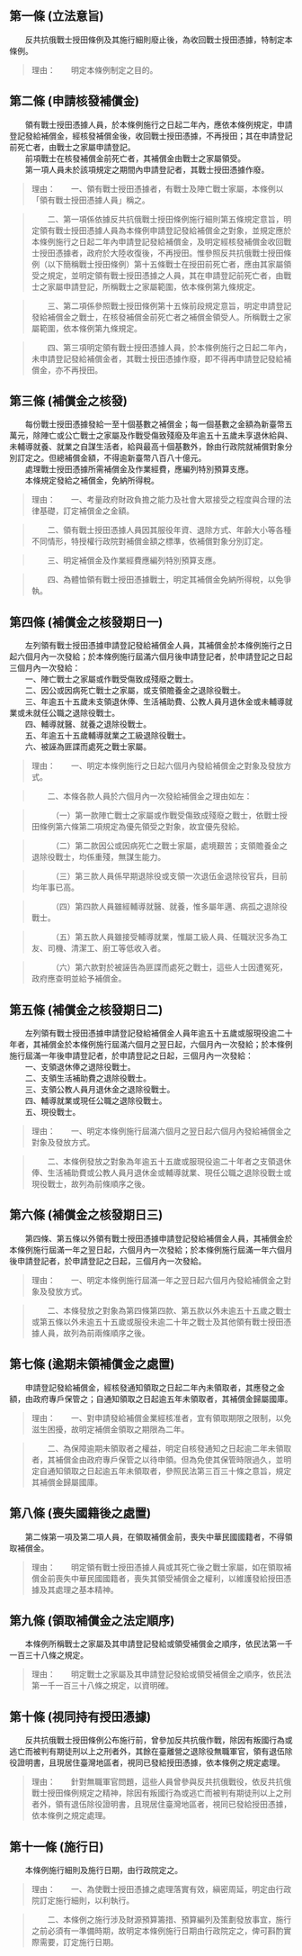 第一條 (立法意旨)
-----------------
　　反共抗俄戰士授田條例及其施行細則廢止後，為收回戰士授田憑據，特制定本條例。  
> 理由：　　明定本條例制定之目的。



第二條 (申請核發補償金)
-----------------------
　　領有戰士授田憑據人員，於本條例施行之日起二年內，應依本條例規定，申請登記發給補償金，經核發補償金後，收回戰士授田憑據，不再授田；其在申請登記前死亡者，由戰士之家屬申請登記。  
　　前項戰士在核發補償金前死亡者，其補償金由戰士之家屬領受。  
　　第一項人員未於該項規定之期間內申請登記者，其戰士授田憑據作廢。  
> 理由：　　一、領有戰士授田憑據者，有戰士及陣亡戰士家屬，本條例以「領有戰士授田憑據人員」稱之。

> 　　二、第一項係依據反共抗俄戰士授田條例施行細則第五條規定意旨，明定領有戰士授田憑據人員為本條例申請登記發給補償金之對象，並規定應於本條例施行之日起二年內申請登記發給補償金，及明定經核發補償金收回戰士授田憑據者，政府於大陸收復後，不再授田。惟參照反共抗俄戰士授田條例（以下簡稱戰士授田條例）第十五條戰士在授田前死亡者，應由其家屬領受之規定，並明定領有戰士授田憑據之人員，其在申請登記前死亡者，由戰士之家屬申請登記，所稱戰士之家屬範圍，依本條例第九條規定。

> 　　三、第二項係參照戰士授田條例第十五條前段規定意旨，明定申請登記發給補償金之戰士，在核發補償金前死亡者之補償金領受人。所稱戰士之家屬範圍，依本條例第九條規定。

> 　　四、第三項明定領有戰士授田憑據人員，於本條例施行之日起二年內，未申請登記發給補償金者，其戰士授田憑據作廢，即不得再申請登記發給補償金，亦不再授田。



第三條 (補償金之核發)
---------------------
　　每份戰士授田憑據發給一至十個基數之補償金；每一個基數之金額為新臺幣五萬元，除陣亡或公亡戰士之家屬及作戰受傷致殘廢及年逾五十五歲未享退休給與、未輔導就養、就業之自謀生活者，給與最高十個基數外，餘由行政院就補償對象分別訂定之。但總補償金額，不得逾新臺幣八百八十億元。  
　　處理戰士授田憑據所需補償金及作業經費，應編列特別預算支應。  
　　本條規定發給之補償金，免納所得稅。  
> 理由：　　一、考量政府財政負擔之能力及社會大眾接受之程度與合理的法律基礎，訂定補償金之金額。

> 　　二、領有戰士授田憑據人員因其服役年資、退除方式、年齡大小等各種不同情形，特授權行政院對補償金額之標準，依補償對象分別訂定。

> 　　三、明定補償金及作業經費應編列特別預算支應。

> 　　四、為體恤領有戰士授田憑據戰士，明定其補償金免納所得稅，以免爭執。



第四條 (補償金之核發期日一)
---------------------------
　　左列領有戰士授田憑據申請登記發給補償金人員，其補償金於本條例施行之日起六個月內一次發給；於本條例施行屆滿六個月後申請登記者，於申請登記之日起三個月內一次發給：  
　　一、陣亡戰士之家屬或作戰受傷致成殘廢之戰士。  
　　二、因公或因病死亡戰士之家屬，或支領贍養金之退除役戰士。  
　　三、年逾五十五歲未支領退休俸、生活補助費、公教人員月退休金或未輔導就業或未就任公職之退除役戰士。  
　　四、輔導就醫、就養之退除役戰士。  
　　五、年逾五十五歲輔導就業之工級退除役戰士。  
　　六、被誣為匪諜而處死之戰士家屬。  
> 理由：　　一、明定本條例施行之日起六個月內發給補償金之對象及發放方式。

> 　　二、本條各款人員於六個月內一次發給補償金之理由如左：

> 　　　（一）第一款陣亡戰士之家屬或作戰受傷致成殘廢之戰士，依戰士授田條例第六條第二項規定為優先領受之對象，故宜優先發給。

> 　　　（二）第二款因公或因病死亡之戰士家屬，處境艱苦；支領贍養金之退除役戰士，均係重殘，無謀生能力。

> 　　　（三）第三款人員係早期退除役或支領一次退伍金退除役官兵，目前均年事已高。

> 　　　（四）第四款人員雖經輔導就醫、就養，惟多屬年邁、病孤之退除役戰士。

> 　　　（五）第五款人員雖接受輔導就業，惟屬工級人員、任職狀況多為工友、司機、清潔工、廚工等低收入者。

> 　　　（六）第六款對於被誣告為匪諜而處死之戰士，這些人士因遭冤死，政府應查明並給予補償金。



第五條 (補償金之核發期日二)
---------------------------
　　左列領有戰士授田憑據申請登記發給補償金人員年逾五十五歲或服現役逾二十年者，其補償金於本條例施行屆滿六個月之翌日起，六個月內一次發給；於本條例施行屆滿一年後申請登記者，於申請登記之日起，三個月內一次發給：  
　　一、支領退休俸之退除役戰士。  
　　二、支領生活補助費之退除役戰士。  
　　三、支領公教人員月退休金之退除役戰士。  
　　四、輔導就業或現任公職之退除役戰士。  
　　五、現役戰士。  
> 理由：　　一、明定本條例施行屆滿六個月之翌日起六個月內發給補償金之對象及發放方式。

> 　　二、本條例發放之對象為年逾五十五歲或服現役逾二十年者之支領退休俸、生活補助費或公教人員月退休金或輔導就業、現任公職之退除役戰士或現役戰士，故列為前條順序之後。



第六條 (補償金之核發期日三)
---------------------------
　　第四條、第五條以外領有戰士授田憑據申請登記發給補償金人員，其補償金於本條例施行屆滿一年之翌日起，六個月內一次發給；於本條例施行屆滿一年六個月後申請登記者，於申請登記之日起，三個月內一次發給。  
> 理由：　　一、明定本條例施行屆滿一年之翌日起六個月內發給補償金之對象及發放方式。

> 　　二、本條發放之對象為第四條第四款、第五款以外未逾五十五歲之戰士或第五條以外未逾五十五歲或服役未逾二十年之戰士及其他領有戰士授田憑據人員，故列為前兩條順序之後。



第七條 (逾期未領補償金之處置)
-----------------------------
　　申請登記發給補償金，經核發通知領取之日起二年內未領取者，其應發之金額，由政府專戶保管之；自通知領取之日起逾五年未領取者，其補償金歸屬國庫。  
> 理由：　　一、對申請發給補償金業經核准者，宜有領取期限之限制，以免滋生困擾，故明定補償金領取之期限為二年。

> 　　二、為保障逾期未領取者之權益，明定自核發通知之日起逾二年未領取者，其補償金由政府專戶保管之以待申領。但為免使其保管時限過久，並明定自通知領取之日起逾五年未領取者，參照民法第三百三十條之意旨，規定其補償金歸屬國庫。



第八條 (喪失國籍後之處置)
-------------------------
　　第二條第一項及第二項人員，在領取補償金前，喪失中華民國國籍者，不得領取補償金。  
> 理由：　　明定領有戰士授田憑據人員或其死亡後之戰士家屬，如在領取補償金前喪失中華民國國籍者，喪失其領受補償金之權利，以維護發給授田憑據及其處理之基本精神。



第九條 (領取補償金之法定順序)
-----------------------------
　　本條例所稱戰士之家屬及其申請登記發給或領受補償金之順序，依民法第一千一百三十八條之規定。  
> 理由：　　明定戰士之家屬及其申請登記發給或領受補償金之順序，依民法第一千一百三十八條之規定，以資明確。



第十條 (視同持有授田憑據)
-------------------------
　　反共抗俄戰士授田條例公布施行前，曾參加反共抗俄作戰，除因有叛國行為或逃亡而被判有期徒刑以上之刑者外，其餘在臺離營之退除役無職軍官，領有退伍除役證明書，且現居住臺灣地區者，視同已發給授田憑據，依本條例之規定處理。  
> 理由：　　針對無職軍官問題，這些人員曾參與反共抗俄戰役，依反共抗俄戰士授田條例規定之精神，除因有叛國行為或逃亡而被判有期徒刑以上之刑者外，領有退伍除役證明書，且現居住臺灣地區者，視同已發給授田憑據，依本條例之規定處理。



第十一條 (施行日)
-----------------
　　本條例施行細則及施行日期，由行政院定之。  
> 理由：　　一、為使戰士授田憑據之處理落實有效，縝密周延，明定由行政院訂定施行細則，以利執行。

> 　　二、本條例之施行涉及財源預算籌措、預算編列及策劃發放事宜，施行之前必須有一準備時期，故明定本條例施行日期由行政院定之，俾可斟酌實際需要，訂定施行日期。